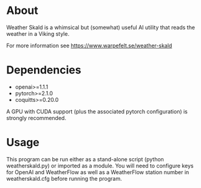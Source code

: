 # About
Weather Skald is a whimsical but (somewhat) useful AI utility that reads the weather in a Viking style. 

For more information see https://www.warpefelt.se/weather-skald

# Dependencies
* openai>=1.1.1
* pytorch>=2.1.0
* coquitts>=0.20.0

A GPU with CUDA support (plus the associated pytorch configuration) is strongly recommended. 

# Usage
This program can be run either as a stand-alone script (python weatherskald.py) or imported as a module. 
You will need to configure keys for OpenAI and WeatherFlow as well as a WeatherFlow station number in weatherskald.cfg before running the program. 
